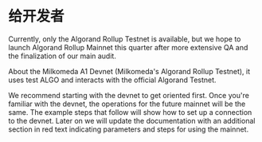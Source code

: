# 给开发者

Currently, only the Algorand Rollup Testnet is available, but we hope to launch Algorand Rollup Mainnet this quarter after more extensive QA and the finalization of our main audit.

About the Milkomeda A1 Devnet (Milkomeda's Algorand Rollup Testnet), it uses test ALGO and interacts with the official Algorand Testnet.

We recommend starting with the devnet to get oriented first. Once you're familiar with the devnet, the operations for the future mainnet will be the same. The example steps that follow will show how to set up a connection to the devnet. Later on we will update the documentation with an additional section in red text indicating parameters and steps for using the mainnet.
